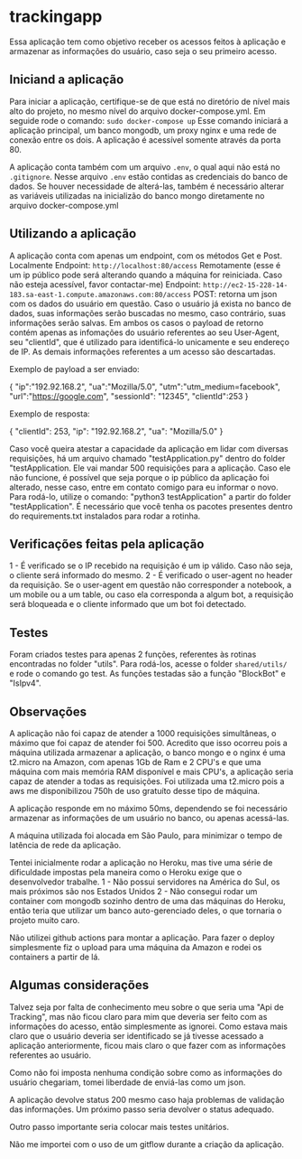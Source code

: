 # trackingapp

Essa aplicação tem como objetivo receber os acessos feitos à aplicação e armazenar as informações do usuário, caso seja o seu primeiro acesso.

## Iniciand a aplicação

Para iniciar a aplicação, certifique-se de que está no diretório de nível mais alto do projeto, no mesmo nível do arquivo
docker-compose.yml. Em seguide rode o comando:
`sudo docker-compose up`
Esse comando iniciará a aplicação principal, um banco mongodb, um proxy nginx e uma rede de conexão entre os dois. A aplicação é
acessível somente através da porta 80.

A aplicação conta também com um arquivo `.env`, o qual aqui não está no `.gitignore`. Nesse arquivo `.env` estão
contidas as credenciais do banco de dados. Se houver necessidade de alterá-las, também é necessário alterar as variáveis
utilizadas na inicializão do banco mongo diretamente no arquivo docker-compose.yml

## Utilizando a aplicação

A aplicação conta com apenas um endpoint, com os métodos Get e Post.
Localmente
Endpoint: `http://localhost:80/access`
Remotamente (esse é um ip público pode será alterando quando a máquina for reiniciada. Caso não esteja acessível, favor contactar-me)
Endpoint: `http://ec2-15-228-14-183.sa-east-1.compute.amazonaws.com:80/access`
POST: retorna um json com os dados do usuário em questão. Caso o usuário já exista no banco de dados, suas informações serão buscadas no mesmo,
caso contrário, suas informações serão salvas. Em ambos os casos o payload de retorno contém apenas as infomações do usuário referentes ao seu User-Agent,
seu "clientId", que é utilizado para identificá-lo unicamente e seu endereço de IP. As demais informações referentes a um acesso são descartadas.

Exemplo de payload a ser enviado:

{
"ip":"192.92.168.2",
"ua":"Mozilla/5.0",
"utm":"utm_medium=facebook",
"url":"https://google.com",
"sessionId": "12345",
"clientId":253
}

Exemplo de resposta:

{
"clientId": 253,
"ip": "192.92.168.2",
"ua": "Mozilla/5.0"
}

Caso você queira atestar a capacidade da aplicação em lidar com diversas requisições, há um arquivo chamado "testApplication.py" dentro do folder "testApplication.
Ele vai mandar 500 requisições para a aplicação. Caso ele não funcione, é possível que seja porque o ip público da aplicação foi alterado, nesse caso, entre em contato comigo para eu informar o novo. Para rodá-lo, utilize o comando: "python3 testApplication" a partir do folder "testApplication". É necessário que você tenha
os pacotes presentes dentro do requirements.txt instalados para rodar a rotinha.

## Verificações feitas pela aplicação

1 - É verificado se o IP recebido na requisição é um ip válido. Caso não seja, o cliente será informado do mesmo.
2 - É verificado o user-agent no header da requisição. Se o user-agent em questão não corresponder a notebook, a um mobile ou a um table, ou caso ela corresponda a algum bot, a requisição será bloqueada e o cliente informado que um bot foi detectado.

## Testes

Foram criados testes para apenas 2 funções, referentes às rotinas encontradas no folder "utils". Para rodá-los, acesse o folder `shared/utils/` e rode o comando
go test. As funções testadas são a função "BlockBot" e "IsIpv4".

## Observações

A aplicação não foi capaz de atender a 1000 requisições simultâneas, o máximo que foi capaz de atender foi 500. Acredito que isso ocorreu pois a máquina utilizada armazenar a aplicação, o banco mongo e o nginx é uma t2.micro na Amazon, com apenas 1Gb de Ram e 2 CPU's e que uma máquina com mais memória RAM disponível e mais CPU's, a aplicação seria capaz de atender a todas as requisições. Foi utilizada uma t2.micro pois a aws me disponibilizou 750h de uso gratuíto desse tipo de máquina.

A aplicação responde em no máximo 50ms, dependendo se foi necessário armazenar as informações de um usuário no banco, ou apenas acessá-las.

A máquina utilizada foi alocada em São Paulo, para minimizar o tempo de latência de rede da aplicação.

Tentei inicialmente rodar a aplicação no Heroku, mas tive uma série de dificuldade impostas pela maneira como o Heroku exige que o desenvolvedor trabalhe.
1 - Não possui servidores na América do Sul, os mais próximos são nos Estados Unidos
2 - Não consegui rodar um container com mongodb sozinho dentro de uma das máquinas do Heroku, então teria que utilizar um banco auto-gerenciado deles, o que tornaria o projeto muito caro.

Não utilizei github actions para montar a aplicação. Para fazer o deploy simplesmente fiz o upload para uma máquina da Amazon e rodei os containers a partir de lá.

## Algumas considerações

Talvez seja por falta de conhecimento meu sobre o que seria uma "Api de Tracking", mas não ficou claro para mim que deveria ser feito com as informações do acesso, então simplesmente as ignorei. Como estava mais claro que o usuário deveria ser identificado se já tivesse acessado a aplicação anteriormente, ficou mais claro o que fazer com as informações referentes ao usuário.

Como não foi imposta nenhuma condição sobre como as informações do usuário chegariam, tomei liberdade de enviá-las como um json.

A aplicação devolve status 200 mesmo caso haja problemas de validação das informações. Um próximo passo seria devolver o status adequado.

Outro passo importante seria colocar mais testes unitários.

Não me importei com o uso de um gitflow durante a criação da aplicação.
